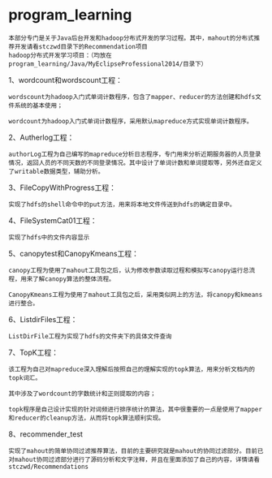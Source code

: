 # program_learning

	本部分专门是关于Java后台开发和hadoop分布式开发的学习过程。其中，mahout的分布式推荐开发请看stczwd目录下的Recommendation项目
	hadoop分布式开发学习项目：（均放在program_learning/Java/MyEclipseProfessional2014/目录下）
	
1、wordcount和wordscount工程：

	wordscount为hadoop入门式单词计数程序，包含了mapper、reducer的方法创建和hdfs文件系统的基本使用；
	
	wordcount为hadoop入门式单词计数程序，采用默认mapreduce方式实现单词计数程序。 
	
2、Autherlog工程： 

	authorLog工程为自己编写的mapreduce分析日志程序，专门用来分析近期服务器的人员登录情况，返回人员的不同天数的不同登录情况。其中设计了单词计数和单词提取等，另外还自定义了writable数据类型，辅助分析。 
	
3、FileCopyWithProgress工程： 

	实现了hdfs的shell命令中的put方法，用来将本地文件传送到hdfs的确定目录中。 
	
4、FileSystemCat01工程： 

	实现了hdfs中的文件内容显示 
	
5、canopytest和CanopyKmeans工程： 

	canopy工程为使用了mahout工具包之后，认为修改参数读取过程和模拟写canopy运行总流程，用来了解canopy算法的整体流程。
	
	CanopyKmeans工程为使用了mahout工具包之后，采用类似网上的方法，将canopy和kmeans进行整合。 
	
6、ListdirFiles工程： 

	ListDirFile工程为实现了hdfs的文件夹下的具体文件查询 
	
7、TopK工程： 

	该工程为自己对mapreduce深入理解后按照自己的理解实现的topk算法，用来分析文档内的topk词汇。
	
	其中涉及了wordcount的字数统计和正则提取的内容；
	
	topk程序是自己设计实现的针对词频进行排序统计的算法，其中很重要的一点是使用了mapper和reducer的cleanup方法，从而将topk算法顺利实现。 
	
8、recommender_test 

	实现了mahout的简单协同过滤推荐算法，目前的主要研究就是mahout的协同过滤部分。目前已对mahout协同过滤部分进行了源码分析和文字注释，并且在里面添加了自己的内容，详情请看stczwd/Recommendations
	
